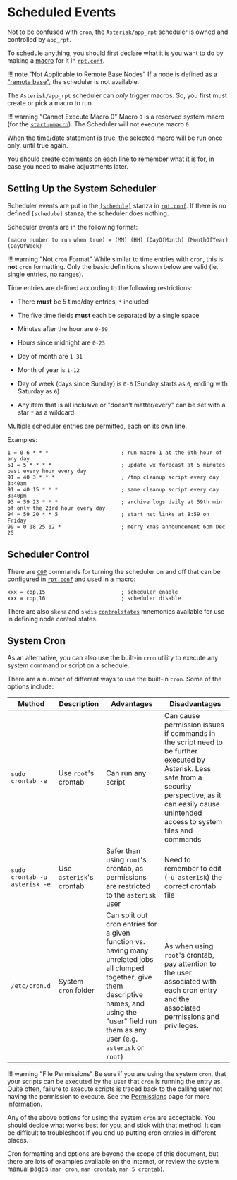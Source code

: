 # Scheduled Events
Not to be confused with `cron`, the `Asterisk/app_rpt` scheduler is owned and controlled by `app_rpt`.

To schedule anything, you should first declare what it is you want to do by making a [macro](./macros.md) for it in [`rpt.conf`](../config/rpt_conf.md).

!!! note "Not Applicable to Remote Base Nodes"
    If a node is defined as a ["remote base"](./remotebase.md), the scheduler is not available.

The `Asterisk/app_rpt` scheduler can *only* trigger macros. So, you first must create or pick a macro to run.

!!! warning "Cannot Execute Macro 0"
    Macro `0` is a reserved system macro (for the [`startupmacro`](../config/rpt_conf.md#startup_macro)). The Scheduler will not execute macro `0`.

When the time/date statement is true, the selected macro will be run once only, until true again.

You should create comments on each line to remember what it is for, in case you need to make adjustments later.

## Setting Up the System Scheduler
Scheduler events are put in the [`[schedule]`](../config/rpt_conf.md#schedule-stanza) stanza in [`rpt.conf`](../config/rpt_conf.md). If there is no defined `[schedule]` stanza, the scheduler does nothing.

Scheduler events are in the following format:

```
(macro number to run when true) = (MM) (HH) (DayOfMonth) (MonthOfYear) (DayOfWeek)
```

!!! warning "Not `cron` Format"
    While similar to time entries with `cron`, this is **not** `cron` formatting. Only the basic definitions shown below are valid (ie. single entries, no ranges).

Time entries are defined according to the following restrictions:

* There **must** be 5 time/day entries, `*` included

* The five time fields **must** each be separated by a single space

* Minutes after the hour are `0-59`

* Hours since midnight are `0-23`

* Day of month are `1-31`

* Month of year is `1-12`

* Day of week (days since Sunday) is `0-6` (Sunday starts as `0`, ending with Saturday as `6`)

* Any item that is all inclusive or "doesn't matter/every" can be set with a star `*` as a wildcard


Multiple scheduler entries are permitted, each on its own line.

Examples:

```
1 = 0 6 * * *                       ; run macro 1 at the 6th hour of any day
51 = 5 * * * *                      ; update wx forecast at 5 minutes past every hour every day
91 = 40 3 * * *                     ; /tmp cleanup script every day 3:40am
91 = 40 15 * * *                    ; same cleanup script every day 3:40pm
93 = 59 23 * * *                    ; archive logs daily at 59th min of only the 23rd hour every day
94 = 59 20 * * 5                    ; start net links at 8:59 on Friday
99 = 0 18 25 12 *                   ; merry xmas announcement 6pm Dec 25
```

## Scheduler Control
There are [`COP`](../config/rpt_conf.md#cop-commands) commands for turning the scheduler on and off that can be configured in [`rpt.conf`](../config/rpt_conf.md) and used in a macro:

```
xxx = cop,15		                ; scheduler enable
xxx = cop,16		                ; scheduler disable
```

There are also `skena` and `skdis` [`controlstates`](../config/rpt_conf.md#control-states-stanza) mnemonics available for use in defining node control states.

## System Cron
As an alternative, you can also use the built-in `cron` utility to execute any system command or script on a schedule. 

There are a number of different ways to use the built-in `cron`. Some of the options include:

Method|Description|Advantages|Disadvantages
------|-----------|----------|-------------
`sudo crontab -e`|Use `root`'s crontab|Can run any script|Can cause permission issues if commands in the script need to be further executed by Asterisk. Less safe from a security perspective, as it can easily cause unintended access to system files and commands
`sudo crontab -u asterisk -e`|Use `asterisk`'s crontab|Safer than using `root`'s crontab, as permissions are restricted to the `asterisk` user|Need to remember to edit (`-u asterisk`) the correct crontab file
`/etc/cron.d`|System `cron` folder|Can split out cron entries for a given function vs. having many unrelated jobs all clumped together, give them descriptive names, and using the "user" field run them as any user (e.g. `asterisk` or `root`)|As when using `root`'s crontab, pay attention to the user associated with each cron entry and the associated permissions and privileges.

!!! warning "File Permissions"
    Be sure if you are using the system `cron`, that your scripts can be executed by the user that `cron` is running the entry as. Quite often, failure to execute scripts is traced back to the calling user not having the permission to execute. See the [Permissions](./permissions.md) page for more information.

Any of the above options for using the system `cron` are acceptable. You should decide what works best for you, and stick with that method. It can be difficult to troubleshoot if you end up putting cron entries in different places.

Cron formatting and options are beyond the scope of this document, but there are lots of examples available on the internet, or review the system manual pages (`man cron`, `man crontab`, `man 5 crontab`).